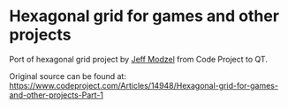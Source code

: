 # Hexagonal grid for games and other projects
Port of hexagonal grid project by [Jeff Modzel](https://www.codeproject.com/Members/Jeff-Modzel) from Code Project to QT.

Original source can be found at: https://www.codeproject.com/Articles/14948/Hexagonal-grid-for-games-and-other-projects-Part-1
